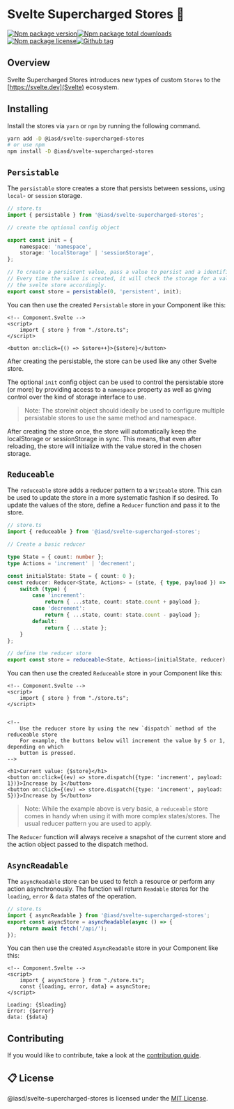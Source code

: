 <!-- @format -->

# Svelte Supercharged Stores 🚀

[![Npm package version](https://badgen.net/npm/v/@iasd/svelte-supercharged-stores)](https://www.npmjs.com/package/@iasd/svelte-supercharged-stores)[![Npm package total downloads](https://badgen.net/npm/dt/@iasd/svelte-supercharged-stores)](https://npmjs.com/package/@iasd/svelte-supercharged-stores)[![Npm package license](https://badgen.net/npm/license/@iasd/svelte-supercharged-stores)](https://npmjs.com/package/@iasd/svelte-supercharged-stores)[![Github tag](https://badgen.net/github/tag/iamsebastiandev/svelte-supercharged-stores)](https://github.com/iamsebastiandev/flotsam/svelte-supercharged-stores)

## Overview

Svelte Supercharged Stores introduces new types of custom `Stores` to the [https://svelte.dev](Svelte) ecosystem.

## Installing

Install the stores via `yarn` or `npm` by running the following command.

```bash
yarn add -D @iasd/svelte-supercharged-stores
# or use npm
npm install -D @iasd/svelte-supercharged-stores
```

## `Persistable`

The `persistable` store creates a store that persists between sessions, using `local`- or `session` storage.

```ts
// store.ts
import { persistable } from '@iasd/svelte-supercharged-stores';

// create the optional config object

export const init = {
    namespace: 'namespace',
    storage: 'localStorage' | 'sessionStorage',
};

// To create a persistent value, pass a value to persist and a identifier string.
// Every time the value is created, it will check the storage for a value and set
// the svelte store accordingly.
export const store = persistable(0, 'persistent', init);
```

You can then use the created `Persistable` store in your Component like this:

```svelte
<!-- Component.Svelte -->
<script>
    import { store } from "./store.ts";
</script>

<button on:click={() => $store++}>{$store}</button>
```

After creating the persistable, the store can be used like any other Svelte store.

The optional `init` config object can be used to control the persistable store (or more) by providing access to a `namespace` property as well as giving control over the kind of storage interface to use.

> Note: The storeInit object should ideally be used to configure multiple persistable stores to use the same method and namespace.

After creating the store once, the store will automatically keep the localStorage or sessionStorage in sync. This means, that even after reloading, the store will initialize with the value stored in the chosen storage.

## `Reduceable`

The `reduceable` store adds a reducer pattern to a `Writeable` store. This can be used to update the store in a more systematic fashion if so desired. To update the values of the store, define a `Reducer` function and pass it to the store.

```ts
// store.ts
import { reduceable } from '@iasd/svelte-supercharged-stores';

// Create a basic reducer

type State = { count: number };
type Actions = 'increment' | 'decrement';

const initialState: State = { count: 0 };
const reducer: Reducer<State, Actions> = (state, { type, payload }) => {
    switch (type) {
        case 'increment':
            return { ...state, count: state.count + payload };
        case 'decrement':
            return { ...state, count: state.count - payload };
        default:
            return { ...state };
    }
};

// define the reducer store
export const store = reduceable<State, Actions>(initialState, reducer);
```

You can then use the created `Reduceable` store in your Component like this:

```svelte
<!-- Component.Svelte -->
<script>
    import { store } from "./store.ts";
</script>


<!--
	Use the reducer store by using the new `dispatch` method of the reduceable store
	For example, the buttons below will increment the value by 5 or 1, depending on which
	button is pressed.
-->

<h1>Current value: {$store}</h1>
<button on:click={(ev) => store.dispatch({type: 'increment', payload: 1})}>Increase by 1</button>
<button on:click={(ev) => store.dispatch({type: 'increment', payload: 5})}>Increase by 5</button>
```

> Note: While the example above is very basic, a `reduceable` store comes in handy when using it with more complex states/stores. The usual reducer pattern you are used to apply.

The `Reducer` function will always receive a snapshot of the current store and the action object passed to the dispatch method.

## `AsyncReadable`

The `asyncReadable` store can be used to fetch a resource or perform any action asynchronously. The function will return `Readable` stores for the `loading`, `error` & `data` states of the operation.

```ts
// store.ts
import { asyncReadable } from '@iasd/svelte-supercharged-stores';
export const asyncStore = asyncReadable(async () => {
    return await fetch('/api/');
});
```

You can then use the created `AsyncReadable` store in your Component like this:

```svelte
<!-- Component.Svelte -->
<script>
    import { asyncStore } from "./store.ts";
    const {loading, error, data} = asyncStore;
</script>

Loading: {$loading}
Error: {$error}
data: {$data}
```

## Contributing

If you would like to contribute, take a look at the [contribution guide](./contributing.md).

## 📋 License

@iasd/svelte-supercharged-stores is licensed under the [MIT License](https://opensource.org/licenses/MIT).
